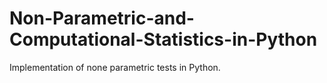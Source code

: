 # Non-Parametric-and-Computational-Statistics-in-Python
Implementation of none parametric tests in Python.
